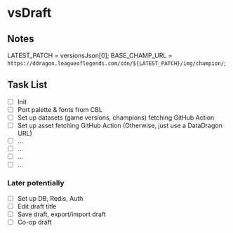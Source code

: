 # vsDraft

## Notes

LATEST_PATCH = versionsJson[0];
BASE_CHAMP_URL = `https://ddragon.leagueoflegends.com/cdn/${LATEST_PATCH}/img/champion/`;

## Task List

- [ ] Init
- [ ] Port palette & fonts from CBL
- [ ] Set up datasets (game versions, champions) fetching GitHub Action
- [ ] Set up asset fetching GitHub Action (Otherwise, just use a DataDragon URL)
- [ ] ...
- [ ] ...
- [ ] ...
- [ ] ...

### Later potentially

- [ ] Set up DB, Redis, Auth
- [ ] Edit draft title
- [ ] Save draft, export/import draft
- [ ] Co-op draft
